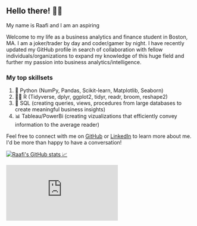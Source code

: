 ## Hello there! 👋🏽

My name is Raafi and I am an aspiring 

Welcome to my life as a business analytics and finance student in Boston, MA. I am a joker/trader by day and coder/gamer by night. I have recently updated my GitHub profile in search of collaboration with fellow individuals/organizations to expand my knowledge of this huge field and further my passion into business analytics/intelligence. 

### My top skillsets

1. 🐍 Python (NumPy, Pandas, Scikit-learn, Matplotlib, Seaborn)
2. 🏴‍☠️ R (Tidyverse, dplyr, ggplot2, tidyr, readr, broom, reshape2)
3. 🌊 SQL (creating queries, views, procedures from large databases to create meaningful business insights)
4. 📊 Tableau/PowerBi (creating vizualizations that efficiently convey information to the average reader)

Feel free to connect with me on <a href="https://www.github.com/raafij/">GitHub</a> or <a href="https://www.linkedin.com/in/raafijahangir/">LinkedIn</a> to learn more about me. I'd be more than happy to have a conversation!

[![Raafi's GitHub stats 📈](https://github-readme-stats.vercel.app/api?username=raafij)](https://github.com/anuraghazra/github-readme-stats)

[![Visits Badge](https://badges.pufler.dev/visits/raafij/README.md)](https://badges.pufler.dev)

<!--
**raafij/raafij** is a ✨ _special_ ✨ repository because its `README.md` (this file) appears on your GitHub profile.

Here are some ideas to get you started:

- 🔭 I’m currently working on ...
- 🌱 I’m currently learning ...
- 👯 I’m looking to collaborate on ...
- 🤔 I’m looking for help with ...
- 💬 Ask me about ...
- 📫 How to reach me: ...
- 😄 Pronouns: ...
- ⚡ Fun fact: ...
-->

